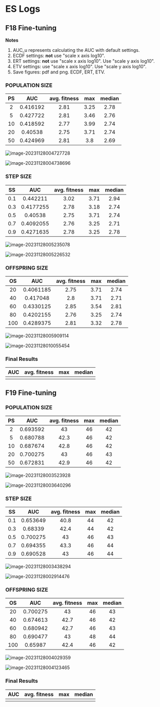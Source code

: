 # ES Logs


## F18 Fine-tuning
**Notes** 
1. AUC_u represents calculating the AUC with default settings.
2. ECDF settings: **not** use "scale x axis log10".
3. ERT settings: **not** use "scale x axis log10". Use "scale y axis log10".
4. ETV settings: use "scale x axis log10". Use "scale y axis log10".
5. Save figures: pdf and png. ECDF, ERT, ETV.

### POPULATION SIZE
|PS|AUC|avg. fitness|max|median|
|:----:|:---:|:---:|:---:|:---:|
|2  | 0.416192 |     2.81     | 3.25 |  2.78  |
|  5   | 0.427722 |     2.81     | 3.46 |  2.76  |
|  10  | 0.418592 |     2.77     | 3.99 |  2.74  |
|  20  | 0.40538  |     2.75     | 3.71 |  2.74  |
|  50  | 0.424969 |     2.81     | 3.8  |  2.69  |

![image-20231128004727728](C:\Users\Hexiang\AppData\Roaming\Typora\typora-user-images\image-20231128004727728.png)

![image-20231128004738696](C:\Users\Hexiang\AppData\Roaming\Typora\typora-user-images\image-20231128004738696.png)



### STEP SIZE
|SS|AUC|avg. fitness|max|median|
|:---:|:---:|:---:|:---:|:---:|
| 0.1  | 0.442211  |     3.02     | 3.71 |  2.94  |
| 0.3  | 0.4177255 |     2.78     | 3.18 |  2.74  |
| 0.5  |  0.40538  |     2.75     | 3.71 |  2.74  |
| 0.7  | 0.4092055 |     2.76     | 3.25 |  2.71  |
| 0.9  | 0.4271635 |     2.78     | 3.25 |  2.78  |

![image-20231128005235078](C:\Users\Hexiang\AppData\Roaming\Typora\typora-user-images\image-20231128005235078.png)

![image-20231128005226532](C:\Users\Hexiang\AppData\Roaming\Typora\typora-user-images\image-20231128005226532.png)



### OFFSPRING SIZE
|OS|AUC|avg. fitness |max|median|
|:---:|:---:|:-----------:|:---:|:---:|
|  20  | 0.4061185 |    2.75     | 3.71 |  2.74  |
|  40  | 0.417048  |     2.8     | 3.71 |  2.71  |
|  60  | 0.4330125 |    2.85     | 3.54 |  2.81  |
|  80  | 0.4202155 |    2.76     | 3.25 |  2.74  |
| 100  | 0.4289375 |    2.81     | 3.32 |  2.78  |

![image-20231128005909114](C:\Users\Hexiang\AppData\Roaming\Typora\typora-user-images\image-20231128005909114.png)

![image-20231128010055454](C:\Users\Hexiang\AppData\Roaming\Typora\typora-user-images\image-20231128010055454.png)



### Final Results

|AUC|avg. fitness|max|median|
|:---:|:---:|:---:|:---:|
|      |              |      |        |

## F19 Fine-tuning
### POPULATION SIZE
|PS|AUC|avg. fitness|max|median|
|:----:|:---:|:---:|:---:|:---:|
|  2   | 0.693592 |      43      |  46  |   42   |
|  5   | 0.680788 |     42.3     |  46  |   42   |
|  10  | 0.687674 |     42.8     |  46  |   42   |
|  20  | 0.700275 |      43      |  46  |   43   |
|  50  | 0.672831 |     42.9     |  46  |   42   |

![image-20231128003523928](C:\Users\Hexiang\AppData\Roaming\Typora\typora-user-images\image-20231128003523928.png)

![image-20231128003640296](C:\Users\Hexiang\AppData\Roaming\Typora\typora-user-images\image-20231128003640296.png)



### STEP SIZE
|SS|AUC|avg. fitness|max|median|
|:---:|:---:|:---:|:---:|:---:|
| 0.1  | 0.653649 |     40.8     |  44  |   42   |
| 0.3  | 0.68339  |     42.4     |  44  |   42   |
| 0.5  | 0.700275 |      43      |  46  |   43   |
| 0.7  | 0.694355 |     43.3     |  46  |   44   |
| 0.9  | 0.690528 |      43      |  46  |   44   |

![image-20231128003438294](C:\Users\Hexiang\AppData\Roaming\Typora\typora-user-images\image-20231128003438294.png)

![image-20231128002914476](C:\Users\Hexiang\AppData\Roaming\Typora\typora-user-images\image-20231128002914476.png)



### OFFSPRING SIZE

|OS|AUC|avg. fitness|max|median|
|:---:|:---:|:---:|:---:|:---:|
|  20  | 0.700275 |      43      |  46  |   43   |
|  40  | 0.674613 |     42.7     |  46  |   42   |
|  60  | 0.680942 |     42.7     |  46  |   43   |
|  80  | 0.690477 |      43      |  48  |   44   |
| 100  | 0.65987  |     42.4     |  46  |   42   |

![image-20231128004029359](C:\Users\Hexiang\AppData\Roaming\Typora\typora-user-images\image-20231128004029359.png)

![image-20231128004123465](C:\Users\Hexiang\AppData\Roaming\Typora\typora-user-images\image-20231128004123465.png)



### Final Results
|AUC|avg. fitness|max|median|
|:---:|:---:|:---:|:---:|
|      |              |      |        |